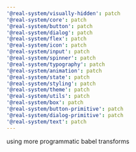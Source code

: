 ```yaml
---
'@real-system/visually-hidden': patch
'@real-system/core': patch
'@real-system/button': patch
'@real-system/dialog': patch
'@real-system/flex': patch
'@real-system/icon': patch
'@real-system/input': patch
'@real-system/spinner': patch
'@real-system/typography': patch
'@real-system/animation': patch
'@real-system/state': patch
'@real-system/styling': patch
'@real-system/theme': patch
'@real-system/utils': patch
'@real-system/box': patch
'@real-system/button-primitive': patch
'@real-system/dialog-primitive': patch
'@real-system/text': patch
---
```


using more programmatic babel transforms
